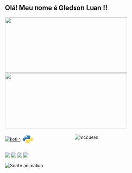 ## Olá! Meu nome é Gledson Luan !!
 <div>
  <a href="https://github.com/GledsonLScruz">
  <img height="180em" width="400" src="https://github-readme-stats.vercel.app/api?username=GledsonLScruz&show_icons=true&theme=vue-dark&include_all_commits=true&count_private=true"/>
  <img height="180em" width="400" src="https://github-readme-stats.vercel.app/api/top-langs/?username=GledsonLScruz&layout=compact&langs_count=7&theme=vue-dark"/>
</div>
<div style="display: inline_block"><br>
  <img align="center" alt="kotlin" height="30" width="40" src="https://cdn.jsdelivr.net/gh/devicons/devicon/icons/kotlin/kotlin-original.svg">
  <img align="center" alt="Python" height="30" width="40" src="https://raw.githubusercontent.com/devicons/devicon/master/icons/python/python-original.svg">
  <img align="right" alt="mcqueen" height="154" width="275" src="https://static.wikia.nocookie.net/piston-cup/images/a/af/9e376b3af2944d9a9d656ef239e29964.gif/revision/latest/scale-to-width-down/550?cb=20201117171648">
</div>
  
  ##
 
<div> 
  <a href = "mailto:gledsonlscruz@gmail.com"><img src="https://img.shields.io/badge/-Gmail-%23333?style=for-the-badge&logo=gmail&logoColor=white" target="_blank"></a>
  <a href="https://instagram.com/gledsonluan_" target="_blank"><img src="https://img.shields.io/badge/-Instagram-%23E4405F?style=for-the-badge&logo=instagram&logoColor=white" target="_blank"></a>
 <a href="https://discord.gg/pDbY76q8Qf" target="_blank"><img src="https://img.shields.io/badge/Discord-7289DA?style=for-the-badge&logo=discord&logoColor=white" target="_blank"></a>
  <a href="https://www.linkedin.com/in/gledsonluan/" target="_blank"><img src="https://img.shields.io/badge/-LinkedIn-%230077B5?style=for-the-badge&logo=linkedin&logoColor=white" target="_blank"></a> 
 
   ![Snake animation](https://github.com/GledsonLScruz/GledsonLscruz/blob/output/github-contribution-grid-snake.svg)
 
</div>
